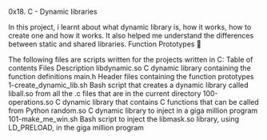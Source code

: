 0x18. C - Dynamic libraries

In this project, i learnt about what dynamic library is, how it works, how to create one and how it works. It also helped me understand the differences between static and shared libraries.
Function Prototypes 💾

The following files are scripts written for the projects written in C:
Table of contents
Files 	Description
libdynamic.so 	C dynamic library containing the function definitions
main.h 	Header files containing the function prototypes
1-create_dynamic_lib.sh 	Bash script that creates a dynamic library called liball.so from all the .c files that are in the current directory
100-operations.so 	C dynamic library that contains C functions that can be called from Python
random.so 	C dynamic library to inject in a giga million program
101-make_me_win.sh 	Bash script to inject the libmask.so library, using LD_PRELOAD, in the giga million program
